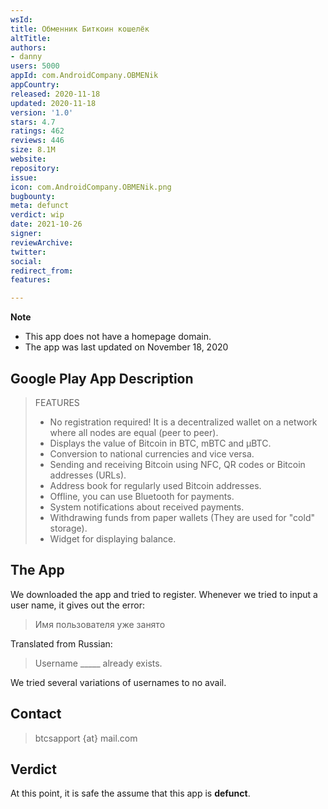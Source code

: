```yaml
---
wsId: 
title: Обменник Биткоин кошелёк
altTitle: 
authors:
- danny
users: 5000
appId: com.AndroidCompany.OBMENik
appCountry: 
released: 2020-11-18
updated: 2020-11-18
version: '1.0'
stars: 4.7
ratings: 462
reviews: 446
size: 8.1M
website: 
repository: 
issue: 
icon: com.AndroidCompany.OBMENik.png
bugbounty: 
meta: defunct
verdict: wip
date: 2021-10-26
signer: 
reviewArchive: 
twitter: 
social: 
redirect_from: 
features: 

---
```


**Note** 
- This app does not have a homepage domain. 
- The app was last updated on November 18, 2020

## Google Play App Description

> FEATURES
>
> - No registration required! It is a decentralized wallet on a network where all nodes are equal (peer to peer).
> - Displays the value of Bitcoin in BTC, mBTC and µBTC.
> - Conversion to national currencies and vice versa.
> - Sending and receiving Bitcoin using NFC, QR codes or Bitcoin addresses (URLs).
> - Address book for regularly used Bitcoin addresses.
> - Offline, you can use Bluetooth for payments.
> - System notifications about received payments.
> - Withdrawing funds from paper wallets (They are used for "cold" storage).
> - Widget for displaying balance.

## The App

We downloaded the app and tried to register. Whenever we tried to input a user name, it gives out the error: 

> Имя пользователя уже занято

Translated from Russian:

> Username _____ already exists.

We tried several variations of usernames to no avail.

## Contact

> btcsapport {at} mail.com

## Verdict

At this point, it is safe the assume that this app is **defunct**.


